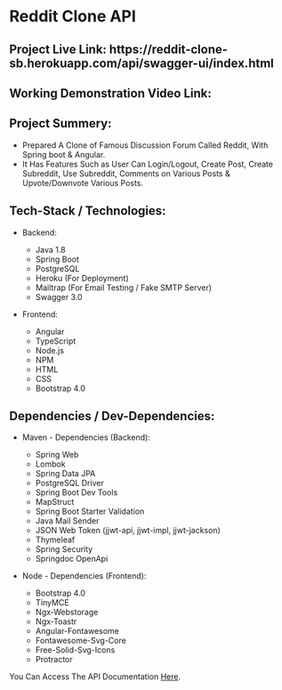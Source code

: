 # Reddit Clone API

<h2>Project Live Link: https://reddit-clone-sb.herokuapp.com/api/swagger-ui/index.html</h2>

<h2>Working Demonstration Video Link: </h2>

<h2>Project Summery:</h2>

- Prepared A Clone of Famous Discussion Forum Called Reddit, With Spring boot & Angular.
- It Has Features Such as User Can Login/Logout, Create Post, Create Subreddit, Use Subreddit, Comments on Various Posts & Upvote/Downvote Various Posts.

<h2>Tech-Stack / Technologies:</h2>

- Backend:
  - Java 1.8
  - Spring Boot
  - PostgreSQL
  - Heroku (For Deployment)
  - Mailtrap (For Email Testing / Fake SMTP Server)
  - Swagger 3.0

- Frontend:
  - Angular
  - TypeScript
  - Node.js
  - NPM
  - HTML
  - CSS
  - Bootstrap 4.0

<h2>Dependencies / Dev-Dependencies:</h2>

- Maven - Dependencies (Backend):
  - Spring Web
  - Lombok
  - Spring Data JPA
  - PostgreSQL Driver
  - Spring Boot Dev Tools
  - MapStruct
  - Spring Boot Starter Validation
  - Java Mail Sender
  - JSON Web Token (jjwt-api, jjwt-impl, jjwt-jackson)
  - Thymeleaf
  - Spring Security
  - Springdoc OpenApi

- Node - Dependencies (Frontend):
  - Bootstrap 4.0
  - TinyMCE
  - Ngx-Webstorage
  - Ngx-Toastr
  - Angular-Fontawesome
  - Fontawesome-Svg-Core
  - Free-Solid-Svg-Icons
  - Protractor
  
You Can Access The API Documentation [Here](https://reddit-clone-spring-boot.herokuapp.com/swagger-ui.html).
